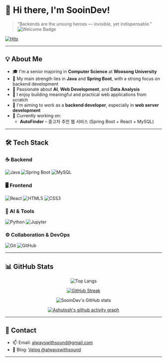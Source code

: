 # 👋 Hi there, I'm SooinDev!  
> "Backends are the unsung heroes — invisible, yet indispensable."
![Welcome Badge](https://img.shields.io/badge/Welcome%20to%20my%20GitHub-black?style=flat&logo=github)

[![Hits](https://hits.seeyoufarm.com/api/count/incr/badge.svg?url=github.com/SooinDev&count_bg=%2379C83D&title_bg=%23555555&icon=github.svg&icon_color=%23E7E7E7&title=hits&edge_flat=false)](https://hits.seeyoufarm.com)

---

## 💡 About Me
- 🎓 I'm a senior majoring in **Computer Science** at **Woosong University**
- 🔧 My main strength lies in **Java** and **Spring Boot**, with a strong focus on backend development
- 🧠 Passionate about **AI**, **Web Development**, and **Data Analysis**
- 🚀 I enjoy building meaningful and practical web applications from scratch
- 💼 I'm aiming to work as a **backend developer**, especially in **web server development**
- 🚗 Currently working on:  
  - **AutoFinder** – 중고차 추천 웹 서비스 (Spring Boot + React + MySQL)

---

## 🛠 Tech Stack

### ☕ Backend
![Java](https://img.shields.io/badge/Java-007396?style=flat-square&logo=OpenJDK&logoColor=white)
![Spring Boot](https://img.shields.io/badge/Spring_Boot-6DB33F?style=flat-square&logo=Spring-Boot&logoColor=white)
![MySQL](https://img.shields.io/badge/MySQL-005C84?style=flat-square&logo=MySQL&logoColor=white)

### 🖥️ Frontend
![React](https://img.shields.io/badge/React-20232A?style=flat-square&logo=React&logoColor=61DAFB)
![HTML5](https://img.shields.io/badge/HTML5-E34F26?style=flat-square&logo=HTML5&logoColor=white)
![CSS3](https://img.shields.io/badge/CSS3-1572B6?style=flat-square&logo=CSS3&logoColor=white)

### 🧠 AI & Tools
![Python](https://img.shields.io/badge/Python-3776AB?style=flat-square&logo=Python&logoColor=white)
![Jupyter](https://img.shields.io/badge/Jupyter-F37626?style=flat-square&logo=Jupyter&logoColor=white)

### ⚙️ Collaboration & DevOps
![Git](https://img.shields.io/badge/Git-F05032?style=flat-square&logo=Git&logoColor=white)
![GitHub](https://img.shields.io/badge/GitHub-181717?style=flat-square&logo=GitHub&logoColor=white)

---

## 📊 GitHub Stats

<div align="center">
    
![Top Langs](https://github-readme-stats.vercel.app/api/top-langs/?username=SooinDev&layout=donut&theme=tokyonight)

[![GitHub Streak](https://streak-stats.demolab.com?user=SooinDev&theme=tokyonight&hide_border=true)](https://git.io/streak-stats)

![SooinDev's GitHub stats](https://github-readme-stats.vercel.app/api?username=SooinDev&show_icons=true&include_all_commits=true&count_private=true&theme=tokyonight)

[![Ashutosh's github activity graph](https://github-readme-activity-graph.vercel.app/graph?username=SooinDev&theme=tokyo-night)](https://github.com/ashutosh00710/github-readme-activity-graph)

</div>

---

## 🔗 Contact

- 📫 Email: alwayswithsound@gmail.com  
- 📝 Blog: [Velog @alwayswithsound](https://velog.io/@alwayswithsound/posts)

---
